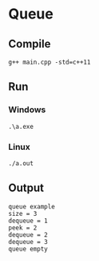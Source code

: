 # Queue

## Compile 

```
g++ main.cpp -std=c++11
```

## Run

### Windows

```
.\a.exe
```

### Linux

```
./a.out
```

## Output

```
queue example
size = 3
dequeue = 1
peek = 2
dequeue = 2
dequeue = 3
queue empty
```